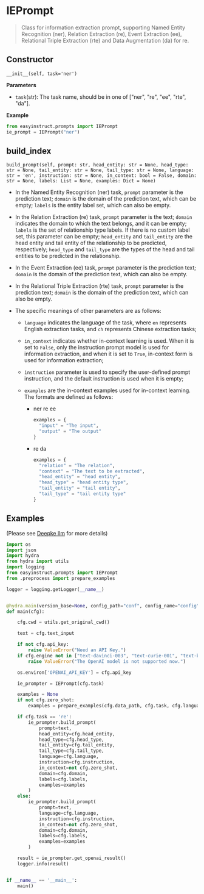 # IEPrompt

> Class for information extraction prompt, supporting Named Entity Recognition (ner), Relation Extraction (re), Event Extraction (ee), Relational Triple Extraction (rte) and Data Augmentation (da) for re.

## Constructor

`__init__(self, task='ner')`

**Parameters**

- `task`(str): The task name, should be in one of ["ner", "re", "ee", "rte", "da"].

**Example**

```python
from easyinstruct.prompts import IEPrompt
ie_prompt = IEPrompt("ner")
```

## build_index

`build_prompt(self, prompt: str, head_entity: str = None, head_type: str = None, tail_entity: str = None, tail_type: str = None, language: str = 'en', instruction: str = None, in_context: bool = False, domain: str = None, labels: List = None, examples: Dict = None)`

- In the Named Entity Recognition (ner) task, `prompt` parameter is the prediction text; `domain` is the domain of the prediction text, which can be empty; `labels` is the entity label set, which can also be empty. 

- In the Relation Extraction (re) task, `prompt` parameter is the text; `domain` indicates the domain to which the text belongs, and it can be empty; `labels` is the set of relationship type labels. If there is no custom label set, this parameter can be empty; `head_entity` and `tail_entity` are the head entity and tail entity of the relationship to be predicted, respectively; `head_type` and `tail_type` are the types of the head and tail entities to be predicted in the relationship.

- In the Event Extraction (ee) task, `prompt` parameter is the prediction text; `domain` is the domain of the prediction text, which can also be empty. 

- In the Relational Triple Extraction (rte) task, `prompt` parameter is the prediction text; `domain` is the domain of the prediction text, which can also be empty.

- The specific meanings of other parameters are as follows:
  - `language` indicates the language of the task, where `en` represents English extraction tasks, and `ch` represents Chinese extraction tasks;

  - `in_context` indicates whether in-context learning is used. When it is set to `False`, only the instruction prompt model is used for information extraction, and when it is set to `True`, in-context form is used for information extraction;

  - `instruction` parameter is used to specify the user-defined prompt instruction, and the default instruction is used when it is empty;

  - `examples` are the in-context examples used for in-context learning. The formats are defined as follows:

    - ner re ee

      ```python
      examples = {
      	"input" = "The input",
      	"output" = "The output"
      }
      ```

    - re da

      ```python
      examples = {
      	"relation" = "The relation",
      	"context" = "The text to be extracted",
      	"head_entity" = "head entity",
      	"head_type" = "head entity type",
      	"tail_entity" = "tail entity",
      	"tail_type" = "tail entity type"
      }
      ```

## Examples

(Please see [Deepke llm](https://github.com/zjunlp/DeepKE/tree/main/example/llm) for more details)

```python
import os
import json
import hydra
from hydra import utils
import logging
from easyinstruct.prompts import IEPrompt
from .preprocess import prepare_examples

logger = logging.getLogger(__name__)


@hydra.main(version_base=None, config_path="conf", config_name="config")
def main(cfg):

    cfg.cwd = utils.get_original_cwd()

    text = cfg.text_input

    if not cfg.api_key:
        raise ValueError("Need an API Key.")
    if cfg.engine not in ["text-davinci-003", "text-curie-001", "text-babbage-001", "text-ada-001"]:
        raise ValueError("The OpenAI model is not supported now.")

    os.environ['OPENAI_API_KEY'] = cfg.api_key

    ie_prompter = IEPrompt(cfg.task)

    examples = None
    if not cfg.zero_shot:
        examples = prepare_examples(cfg.data_path, cfg.task, cfg.language)

    if cfg.task == 're':
        ie_prompter.build_prompt(
            prompt=text,
            head_entity=cfg.head_entity,
            head_type=cfg.head_type,
            tail_entity=cfg.tail_entity,
            tail_type=cfg.tail_type,
            language=cfg.language,
            instruction=cfg.instruction,
            in_context=not cfg.zero_shot,
            domain=cfg.domain,
            labels=cfg.labels,
            examples=examples
        )
    else:
        ie_prompter.build_prompt(
            prompt=text,
            language=cfg.language,
            instruction=cfg.instruction,
            in_context=not cfg.zero_shot,
            domain=cfg.domain,
            labels=cfg.labels,
            examples=examples
        )

    result = ie_prompter.get_openai_result()
    logger.info(result)


if __name__ == '__main__':
    main()
```

